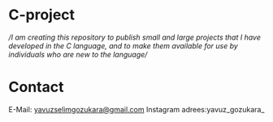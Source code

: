 # C-project
*/I am creating this repository to publish small and large projects that I have developed in the C language, and to make them available for use by individuals who are new to the language/*
# Contact
E-Mail: yavuzselimgozukara@gmail.com
Instagram adrees:yavuz_gozukara_
